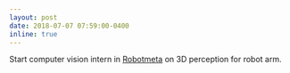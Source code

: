```yaml
---
layout: post
date: 2018-07-07 07:59:00-0400
inline: true
---
```


Start computer vision intern in [Robotmeta](https://www.robotmeta.com/#/home) on 3D perception for robot arm.
